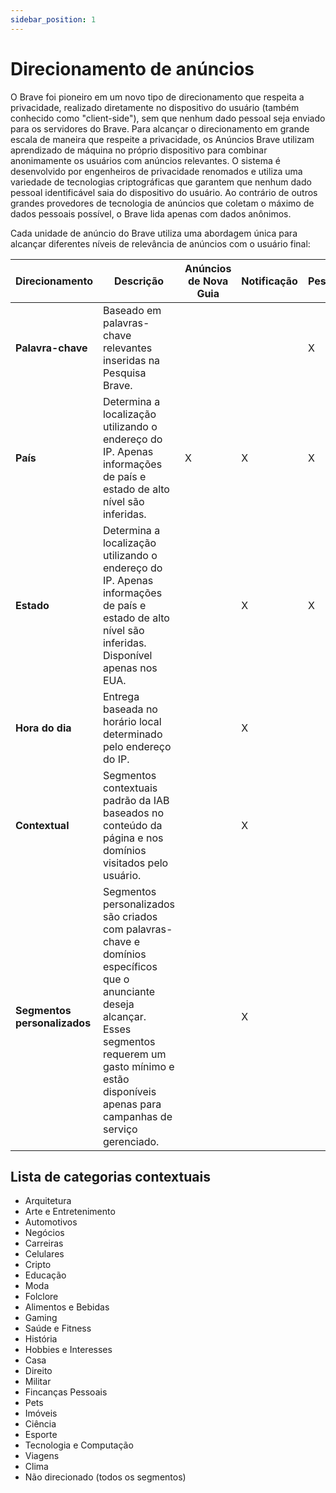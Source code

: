 ```yaml
---
sidebar_position: 1
---
```


# Direcionamento de anúncios

O Brave foi pioneiro em um novo tipo de direcionamento que respeita a privacidade, realizado diretamente no dispositivo do usuário (também conhecido como "client-side"), sem que nenhum dado pessoal seja enviado para os servidores do Brave. Para alcançar o direcionamento em grande escala de maneira que respeite a privacidade, os Anúncios Brave utilizam aprendizado de máquina no próprio dispositivo para combinar anonimamente os usuários com anúncios relevantes. O sistema é desenvolvido por engenheiros de privacidade renomados e utiliza uma variedade de tecnologias criptográficas que garantem que nenhum dado pessoal identificável saia do dispositivo do usuário. Ao contrário de outros grandes provedores de tecnologia de anúncios que coletam o máximo de dados pessoais possível, o Brave lida apenas com dados anônimos.

Cada unidade de anúncio do Brave utiliza uma abordagem única para alcançar diferentes níveis de relevância de anúncios com o usuário final:

| **Direcionamento**           | **Descrição**                                                                                                                                                                                                                                              | **Anúncios de Nova Guia** | **Notificação** | **Pesquisa** |
| ---------------------------- | ---------------------------------------------------------------------------------------------------------------------------------------------------------------------------------------------------------------------------------------------------------- | ------------------------- | --------------- | ------------ |
| **Palavra-chave**            | Baseado em palavras-chave relevantes inseridas na Pesquisa Brave.                                                                                                                                                                          |                           |                 | X            |
| **País**                     | Determina a localização utilizando o endereço do IP. Apenas informações de país e estado de alto nível são inferidas.                                                                                                      | X                         | X               | X            |
| **Estado**                   | Determina a localização utilizando o endereço do IP. Apenas informações de país e estado de alto nível são inferidas. Disponível apenas nos EUA.                                                           |                           | X               | X            |
| **Hora do dia**              | Entrega baseada no horário local determinado pelo endereço do IP.                                                                                                                                                                          |                           | X               |              |
| **Contextual**               | Segmentos contextuais padrão da IAB baseados no conteúdo da página e nos domínios visitados pelo usuário.                                                                                                                                  |                           | X               |              |
| **Segmentos personalizados** | Segmentos personalizados são criados com palavras-chave e domínios específicos que o anunciante deseja alcançar. Esses segmentos requerem um gasto mínimo e estão disponíveis apenas para campanhas de serviço gerenciado. |                           | X               |              |

## Lista de categorias contextuais

- Arquitetura
- Arte e Entretenimento
- Automotivos
- Negócios
- Carreiras
- Celulares
- Cripto
- Educação
- Moda
- Folclore
- Alimentos e Bebidas
- Gaming
- Saúde e Fitness
- História
- Hobbies e Interesses
- Casa
- Direito
- Militar
- Fincanças Pessoais
- Pets
- Imóveis
- Ciência
- Esporte
- Tecnologia e Computação
- Viagens
- Clima
- Não direcionado (todos os segmentos)
